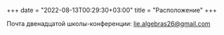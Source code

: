 +++
date = "2022-08-13T00:29:30+03:00"
title = "Расположение"
+++

Почта двенадцатой школы-конференции: [lie.algebras26@gmail.com](mailto:lie.algebras26@gmail.com)

<!--Школа-конференция будет проходить в отеле "Веструм" в Самаре по адресу ул. Комсомольская, 7Б.

Здесь можно посмотреть, как добраться до отеля:
<div style="position:relative;overflow:hidden;"><a href="https://yandex.ru/maps/org/vestrum/1335869998/?utm_medium=mapframe&utm_source=maps" style="color:#eee;font-size:12px;position:absolute;top:0px;">Веструм</a><a href="https://yandex.ru/maps/51/samara/category/hotel/184106414/?utm_medium=mapframe&utm_source=maps" style="color:#eee;font-size:12px;position:absolute;top:14px;">Гостиница в Самаре</a><iframe src="https://yandex.ru/map-widget/v1/-/CCUiz4dHPB" width="560" height="400" frameborder="1" allowfullscreen="true" style="position:relative;"></iframe></div>-->
</a>

